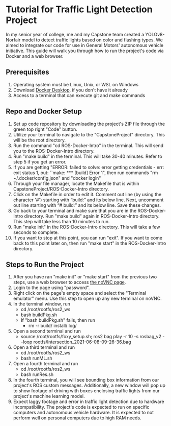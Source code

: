 

# Tutorial for Traffic Light Detection Project

In my senior year of college, me and my Capstone team created a YOLOv8-Norfair model to detect traffic lights based on color and flashing types. We aimed to integrate our code for use in General Motors' autonomous vehicle initiative. This guide will walk you through how to run the project's code via Docker and a web browser.



## Prerequisites

1. Operating system must be Linux, Unix, or WSL on Windows 
2. Download [Docker Desktop](https://docs.docker.com/get-docker/), if you don't have it already
3. Access to a terminal that can execute git and make commands
## Repo and Docker Setup

1. Set up code repository by downloading the project's ZIP file through the green top right "Code" button.
2. Utilize your terminal to navigate to the "CapstoneProject" directory. This will be the root directory.
3. Run the command "cd ROS-Docker-Intro" in the terminal. This will send you to the ROS-Docker-Intro directory.
4. Run "make build" in the terminal. This will take 30-40 minutes. Refer to step 5 if you get an error.
5. If you are getting "ERROR: failed to solve: error getting credentials - err: exit status 1, out: ``make: *** [build] Error 1", then run commands "rm ~/.docker/config.json" and "docker login"
6. Through your file manager, locate the Makefile that is within CapstoneProject/ROS-Docker-Intro directory.
7. Click on the Makefile in order to edit it. Comment out line (by using the character '#') starting with “build:” and its below line. Next, uncomment out line starting with “# build:” and its below line. Save these changes.
8. Go back to your terminal and make sure that you are in the ROS-Docker-Intro directory. Run "make build" again in ROS-Docker-Intro directory. This step will take less than 10 minutes to run.
9. Run "make init" in the ROS-Docker-Intro directory. This will take a few seconds to complete. 
10. If you want to stop at this point, you can run "exit". If you want to come back to this point later on, then run "make start" in the ROS-Docker-Intro directory.

## Steps to Run the Project

1. After you have ran "make init" or "make start" from the previous two steps, use a web browser to access [the noVNC page](http://127.0.0.1:6080/vnc.html).
2. Login to the page using "password".
3. Right click on the page's empty space and select the "Terminal emulator" menu. Use this step to open up any new terminal on noVNC. 
4. In the terminal window, run
    - cd /root/rootfs/ros2_ws
    - bash buildPkg.sh
    - If "bash buildPkg.sh" fails, then run 
        - rm -r build/ install/ log/
5. Open a second terminal and run
    - source /root/rootfs/foxy_setup.sh; ros2 bag play -r 10 -s rosbag_v2 --loop rootfs/Intersection_2021-06-08-09-26-36.bag
6. Open a third terminal and run
    - cd /root/rootfs/ros2_ws
    - bash runML.sh
7. Open a fourth terminal and run
    - cd /root/rootfs/ros2_ws
    - bash runRes.sh
8. In the fourth terminal, you will see bounding box information from our project's ROS custom messages. Additionally, a new window will pop up to show footage of driving with boxes enclosing traffic lights from our project's machine learning model. 
9. Expect laggy footage and error in traffic light detection due to hardware incompatibility. The project's code is expected to run on specific computers and autonomous vehicle hardware. It is expected to not perform well on personal computers due to high RAM needs.


